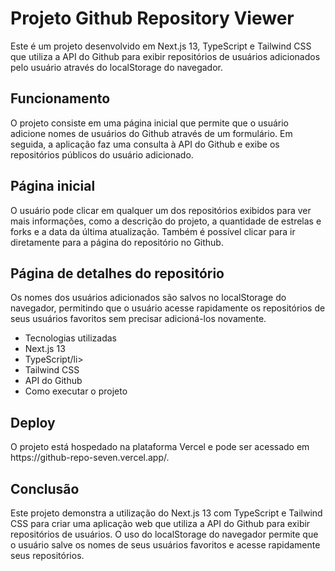 <h1>Projeto Github Repository Viewer</h1>
Este é um projeto desenvolvido em Next.js 13, TypeScript e Tailwind CSS que utiliza a API do Github para exibir repositórios de usuários adicionados pelo usuário através do localStorage do navegador.

<h2>Funcionamento</h2>
O projeto consiste em uma página inicial que permite que o usuário adicione nomes de usuários do Github através de um formulário. Em seguida, a aplicação faz uma consulta à API do Github e exibe os repositórios públicos do usuário adicionado.

<h2>Página inicial</h2>

O usuário pode clicar em qualquer um dos repositórios exibidos para ver mais informações, como a descrição do projeto, a quantidade de estrelas e forks e a data da última atualização. Também é possível clicar para ir diretamente para a página do repositório no Github.

<h2>Página de detalhes do repositório</h2>

Os nomes dos usuários adicionados são salvos no localStorage do navegador, permitindo que o usuário acesse rapidamente os repositórios de seus usuários favoritos sem precisar adicioná-los novamente.

 <ul>
<li>Tecnologias utilizadas</li>
<li>Next.js 13</li>
<li>TypeScript/li>
<li>Tailwind CSS</li>
<li>API do Github</li>
<li>Como executar o projeto</li>
</ul>

<h2>Deploy</h2>
O projeto está hospedado na plataforma Vercel e pode ser acessado em https://github-repo-seven.vercel.app/.

<h2>Conclusão</h2>
Este projeto demonstra a utilização do Next.js 13 com TypeScript e Tailwind CSS para criar uma aplicação web que utiliza a API do Github para exibir repositórios de usuários. O uso do localStorage do navegador permite que o usuário salve os nomes de seus usuários favoritos e acesse rapidamente seus repositórios.
